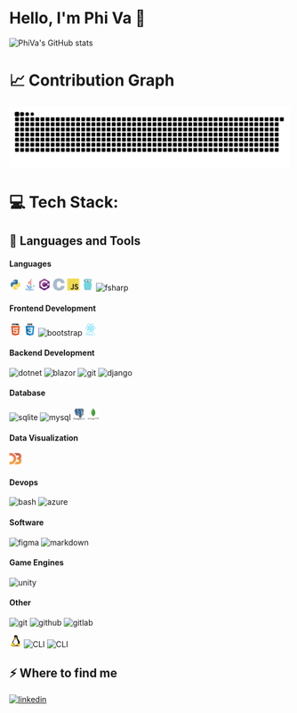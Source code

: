 <!--
Tutorial:
    https://www.youtube.com/watch?v=onUx22pgiBM
 -->

# Hello, I'm Phi Va 👋



<!-- https://github.com/anuraghazra/github-readme-stats -->
<!-- ![PhiVa's GitHub stats](https://github-readme-stats.vercel.app/api?username=PhiVaLo&show_icons=true&theme=radical&hide=stars,contribs&include_all_commits=true) -->
<!-- ![PhiVa's GitHub stats](https://github-readme-stats-git-master-phivalos-projects.vercel.app/api?username=PhiVaLo&show_icons=true&theme=radical&hide=stars,contribs&include_all_commits=true&count_private=true) -->
![PhiVa's GitHub stats](https://github-readme-stats-git-master-phivalos-projects.vercel.app/api?username=PhiVaLo&show_icons=true&theme=radical&hide=stars,contribs&include_all_commits=true&count_private=true&number_format=long)





<!-- Contributation -->
#  📈 Contribution Graph
<!--🔖Snake -->
<picture>
    <source media="(prefers-color-scheme: dark)" srcset="https://raw.githubusercontent.com/phivalo/phivalo/output/github-snake-dark.svg" />
    <source media="(prefers-color-scheme: light)" srcset="https://raw.githubusercontent.com/phivalo/phivalo/output/github-snake.svg" />
    <img alt="github-snake" src="https://raw.githubusercontent.com/phivalo/phivalo/output/github-snake.svg" />
</picture>






# 💻 Tech Stack:
<h2>🚀 Languages and Tools</h2>

<h4>Languages</h4>
<p>
<img src="https://raw.githubusercontent.com/devicons/devicon/master/icons/python/python-original.svg" alt="python"  height="22" /></a>
<img src="https://raw.githubusercontent.com/devicons/devicon/master/icons/java/java-original.svg" alt="java"  height="22" /></a>
<img src="https://raw.githubusercontent.com/devicons/devicon/master/icons/csharp/csharp-original.svg" alt="csharp"  height="22" /></a>
<img src="https://raw.githubusercontent.com/devicons/devicon/master/icons/c/c-original.svg" alt="c"  height="22" /></a>
<!-- <img src="https://raw.githubusercontent.com/devicons/devicon/master/icons/cplusplus/cplusplus-original.svg" alt="cplusplus"  height="22" /></a> -->
<img src="https://raw.githubusercontent.com/devicons/devicon/master/icons/javascript/javascript-original.svg" alt="javascript"  height="22" /></a>
<!-- <img src="https://raw.githubusercontent.com/devicons/devicon/master/icons/typescript/typescript-original.svg" alt="typescript"  height="22" /></a> -->
<img src="https://raw.githubusercontent.com/devicons/devicon/master/icons/go/go-original.svg" alt="go"  height="22" /></a>
<img src="https://upload.wikimedia.org/wikipedia/commons/6/66/F_Sharp_logo.svg" alt="fsharp"  height="22" /></a>
</p>


<h4>Frontend Development</h4>
<p>
<img src="https://raw.githubusercontent.com/devicons/devicon/master/icons/html5/html5-original-wordmark.svg" alt="html5"  height="22" /></a>
<img src="https://raw.githubusercontent.com/devicons/devicon/master/icons/css3/css3-original-wordmark.svg" alt="css3"  height="22" /></a>
<img src="https://upload.wikimedia.org/wikipedia/commons/thumb/b/b2/Bootstrap_logo.svg/2560px-Bootstrap_logo.svg.png" alt="bootstrap"  height="22" /></a>
<img src="https://raw.githubusercontent.com/devicons/devicon/master/icons/react/react-original-wordmark.svg" alt="react"  height="22" /></a>
<!-- <img src="https://raw.githubusercontent.com/devicons/devicon/master/icons/vuejs/vuejs-original-wordmark.svg" alt="vuejs"  height="22" /></a> -->
<!-- <img src="https://angular.io/assets/images/logos/angular/angular.svg" alt="angular"  height="22" /></a> -->
</p>


<h4>Backend Development</h4>
<p>
<img src="https://cdn.iconscout.com/icon/free/png-256/free-microsoft-dotnet-1175177.png?f=webp" alt="dotnet"  height="22" /></a>
<img src="https://upload.wikimedia.org/wikipedia/commons/d/d0/Blazor.png" alt="blazor"  height="22" /></a>
<img src="https://i.imgur.com/ewmrtGR.png" alt="git"  height="22" /></a>
<img src="https://cdn.worldvectorlogo.com/logos/django.svg" alt="django"  height="22" /></a>
</p>


<!-- <h4>Mobile App Development</h4> -->
<!-- <h4>AI/ML</h4> -->
<h4>Database</h4>
<p>
<img src="https://www.vectorlogo.zone/logos/sqlite/sqlite-icon.svg" alt="sqlite"  height="22" /></a>
<img src="https://pngimg.com/d/mysql_PNG23.png" alt="mysql"  height="22" /></a>
<img src="https://raw.githubusercontent.com/devicons/devicon/master/icons/postgresql/postgresql-original-wordmark.svg" alt="postgresql"  height="22" /></a>
<img src="https://raw.githubusercontent.com/devicons/devicon/master/icons/mongodb/mongodb-original-wordmark.svg" alt="mongodb"  height="22" /></a>
</p>


<h4>Data Visualization</h4>
<p>
<img src="https://raw.githubusercontent.com/devicons/devicon/master/icons/d3js/d3js-original.svg" alt="d3js"  height="22" /></a>
</p>



<h4>Devops</h4>
<p>
<img src="https://upload.wikimedia.org/wikipedia/commons/thumb/4/4b/Bash_Logo_Colored.svg/2048px-Bash_Logo_Colored.svg.png" alt="bash"  height="22" /></a>
<img src="https://www.vectorlogo.zone/logos/microsoft_azure/microsoft_azure-icon.svg" alt="azure"  height="22" /></a>
</p>



<!-- <h4>Backend as a Service(BaaS)</h4> -->



<!-- <h4>Testing</h4> -->
<h4>Software</h4>
<p>
<img src="https://www.vectorlogo.zone/logos/figma/figma-icon.svg" alt="figma"  height="22" /></a>
<img src="https://upload.wikimedia.org/wikipedia/commons/4/41/1280px_Markdown_with_White_Background.png" alt="markdown"  height="22" /></a>
</p>


<h4>Game Engines</h4>
<p>
<img src="https://img.icons8.com/ios_filled/200/FFFFFF/unity.png" alt="unity"  height="22" /></a>
</p>




<h4>Other</h4>
<p>
<img src="https://www.vectorlogo.zone/logos/git-scm/git-scm-icon.svg" alt="git"  height="22" /></a>
<img src="https://img.icons8.com/ios11/512/FFFFFF/github.png" alt="github"  height="22" /></a>
<img src="https://cdn4.iconfinder.com/data/icons/logos-and-brands/512/144_Gitlab_logo_logos-512.png" alt="gitlab"  height="22" /></a>

<img src="https://raw.githubusercontent.com/devicons/devicon/master/icons/linux/linux-original.svg" alt="linux"  height="22" /></a>
<img src="https://user-images.githubusercontent.com/7585388/27636865-e6505c60-5c0d-11e7-92d1-1adc1ac81a11.png" alt="CLI"  height="22" /></a>
<img src="https://upload.wikimedia.org/wikipedia/commons/2/2f/PowerShell_5.0_icon.png" alt="CLI"  height="22" /></a>
</p>














<h2>⚡️ Where to find me</h2>
<p><a target="_blank" href="https://www.linkedin.com/in/phivalo" style="display: inline-block;"><img src="https://img.shields.io/badge/linkedin-logo?style=for-the-badge&logo=linkedin&logoColor=white&color=%230a77b6" alt="linkedin" target="_blank" /></a></p>
